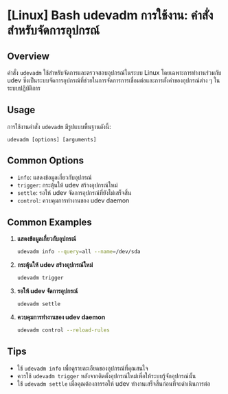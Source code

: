 # [Linux] Bash udevadm การใช้งาน: คำสั่งสำหรับจัดการอุปกรณ์

## Overview
คำสั่ง `udevadm` ใช้สำหรับจัดการและตรวจสอบอุปกรณ์ในระบบ Linux โดยเฉพาะการทำงานร่วมกับ udev ซึ่งเป็นระบบจัดการอุปกรณ์ที่ช่วยในการจัดการการเชื่อมต่อและการตั้งค่าของอุปกรณ์ต่าง ๆ ในระบบปฏิบัติการ

## Usage
การใช้งานคำสั่ง `udevadm` มีรูปแบบพื้นฐานดังนี้:

```
udevadm [options] [arguments]
```

## Common Options
- `info`: แสดงข้อมูลเกี่ยวกับอุปกรณ์
- `trigger`: กระตุ้นให้ udev สร้างอุปกรณ์ใหม่
- `settle`: รอให้ udev จัดการอุปกรณ์ที่ยังไม่เสร็จสิ้น
- `control`: ควบคุมการทำงานของ udev daemon

## Common Examples
1. **แสดงข้อมูลเกี่ยวกับอุปกรณ์**
   ```bash
   udevadm info --query=all --name=/dev/sda
   ```

2. **กระตุ้นให้ udev สร้างอุปกรณ์ใหม่**
   ```bash
   udevadm trigger
   ```

3. **รอให้ udev จัดการอุปกรณ์**
   ```bash
   udevadm settle
   ```

4. **ควบคุมการทำงานของ udev daemon**
   ```bash
   udevadm control --reload-rules
   ```

## Tips
- ใช้ `udevadm info` เพื่อดูรายละเอียดของอุปกรณ์ที่คุณสนใจ
- ควรใช้ `udevadm trigger` หลังจากติดตั้งอุปกรณ์ใหม่เพื่อให้ระบบรู้จักอุปกรณ์นั้น
- ใช้ `udevadm settle` เมื่อคุณต้องการรอให้ udev ทำงานเสร็จสิ้นก่อนที่จะดำเนินการต่อ